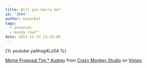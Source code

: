 ```yaml
---
title: Will you marry me?
id: '3084'
author: neverbot
tags:
  - internet
  - mundo real™
date: 2011-12-23 13:35:08
---
```


{% youtube yaAhxg4Lz0A %}

[Meme Proposal Tim \* Audrey](http://vimeo.com/33507366) from [Crazy Monkey Studio](http://vimeo.com/crazymonkey) on [Vimeo](http://vimeo.com).
